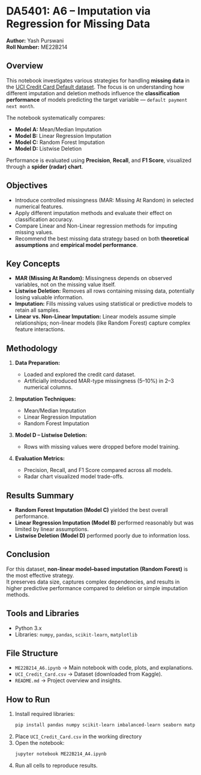 # DA5401: A6 – Imputation via Regression for Missing Data
**Author:** Yash Purswani\
**Roll Number:** ME22B214

## Overview
This notebook investigates various strategies for handling **missing data** in the [UCI Credit Card Default dataset](https://www.kaggle.com/datasets/uciml/default-of-credit-card-clients-dataset). 
The focus is on understanding how different imputation and deletion methods influence the **classification performance** of models predicting the target variable — `default payment next month`.

The notebook systematically compares:
- **Model A:** Mean/Median Imputation  
- **Model B:** Linear Regression Imputation  
- **Model C:** Random Forest Imputation  
- **Model D:** Listwise Deletion  

Performance is evaluated using **Precision**, **Recall**, and **F1 Score**, visualized through a **spider (radar) chart**.

## Objectives
- Introduce controlled missingness (MAR: Missing At Random) in selected numerical features.  
- Apply different imputation methods and evaluate their effect on classification accuracy.  
- Compare Linear and Non-Linear regression methods for imputing missing values.  
- Recommend the best missing data strategy based on both **theoretical assumptions** and **empirical model performance**.

## Key Concepts
- **MAR (Missing At Random):** Missingness depends on observed variables, not on the missing value itself.  
- **Listwise Deletion:** Removes all rows containing missing data, potentially losing valuable information.  
- **Imputation:** Fills missing values using statistical or predictive models to retain all samples.  
- **Linear vs. Non-Linear Imputation:** Linear models assume simple relationships; non-linear models (like Random Forest) capture complex feature interactions.

## Methodology
1. **Data Preparation:**  
   - Loaded and explored the credit card dataset.  
   - Artificially introduced MAR-type missingness (5–10%) in 2–3 numerical columns.

2. **Imputation Techniques:**  
   - Mean/Median Imputation  
   - Linear Regression Imputation  
   - Random Forest Imputation  

3. **Model D – Listwise Deletion:**  
   - Rows with missing values were dropped before model training.

4. **Evaluation Metrics:**  
   - Precision, Recall, and F1 Score compared across all models.  
   - Radar chart visualized model trade-offs.


## Results Summary
- **Random Forest Imputation (Model C)** yielded the best overall performance.  
- **Linear Regression Imputation (Model B)** performed reasonably but was limited by linear assumptions.  
- **Listwise Deletion (Model D)** performed poorly due to information loss.

## Conclusion
For this dataset, **non-linear model–based imputation (Random Forest)** is the most effective strategy.  
It preserves data size, captures complex dependencies, and results in higher predictive performance compared to deletion or simple imputation methods.

## Tools and Libraries
- Python 3.x
- Libraries: `numpy`, `pandas`, `scikit-learn`, `matplotlib`

## File Structure

- `ME22B214_A6.ipynb` → Main notebook with code, plots, and explanations.
- `UCI_Credit_Card.csv` → Dataset (downloaded from Kaggle).
- `README.md` → Project overview and insights.

## How to Run  
1. Install required libraries:  
   ```bash
   pip install pandas numpy scikit-learn imbalanced-learn seaborn matplotlib kagglehub
2. Place `UCI_Credit_Card.csv` in the working directory
3. Open the notebook:
    ```bash
    jupyter notebook ME22B214_A4.ipynb
4. Run all cells to reproduce results.
